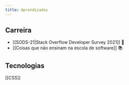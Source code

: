 ```yaml
---
title: Aprendizados
---
```


## Carreira
- [[SODS-21|Stack Overflow Developer Survey 2021]] 🔗
- [[Coisas que não ensinam na escola de software]] 📚

## Tecnologias
[[CSS]]